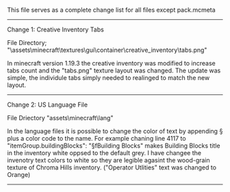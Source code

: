 This file serves as a complete change list for all files except pack.mcmeta

------

Change 1: Creative Inventory Tabs

File Directory; "\assets\minecraft\textures\gui\container\creative_inventory\tabs.png"

In minecraft version 1.19.3 the creative inventory was modified to increase tabs count and the "tabs.png" texture layout was changed.
The update was simple, the individule tabs simply needed to realinged to match the new layout.

------

Change 2: US Language File

File Driectory "assets\minecraft\lang"

In the language files it is possible to change the color of text by appending § plus a color code to the name. 
For example chaning line 4117 to "itemGroup.buildingBlocks": "§fBuilding Blocks" makes Building Blocks title in the inventory white oppsed to the default grey.
I have changee the invenotry text colors to white so they are legible agasint the wood-grain texture of Chroma Hills inventory. ("Operator Utlities" text was changed to Orange)

------